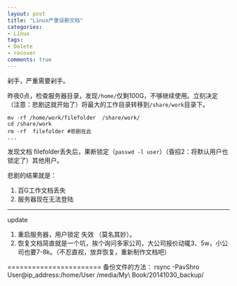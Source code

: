 ```yaml
---
layout: post
title: "Linux严重误删文档"
categories:
- Linux
tags:
- Delete
- recover
comments: true
---
```


剁手，严重需要剁手。

昨夜0点，检查服务器目录，发现`/home/`仅剩100G，不够继续使用。立刻决定（注意：悲剧这就开始了）将最大的工作目录转移到`/share/work`目录下。

```
mv -rf /home/work/filefolder  /share/work/
cd /share/work
rm -rf  filefolder #悲剧在此
...
```

发现文档 filefolder丢失后，果断锁定（`passwd -l user`）（昏招2：将默认用户也锁定了）其他用户。

悲剧的结果就是：

1. 百G工作文档丢失
2. 服务器现在无法登陆

-------
update  

1. 重启服务器，用户锁定 失效 （莫名其妙）。
2. 恢复文档简直就是一个坑，挨个询问多家公司，大公司报价动辄3、5w，小公司也要7-8k。（不忍直视，放弃恢复，重新制作文档吧）



=======================
备份文件的方法：
rsync -PavShro  User@ip_address:/home/User  /media/My\ Book/20141030_backup/



